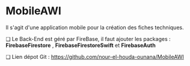 # MobileAWI

Il s'agit d'une application mobile pour la création des fiches techniques.

❑ Le Back-End est géré par FireBase, il faut ajouter les packages : 
    **FirebaseFirestore** , **FirebaseFirestoreSwift** et **FirebaseAuth**
    
❑ Lien dépot Git : https://github.com/nour-el-houda-ounana/MobileAWI
